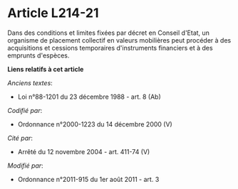 # Article L214-21

Dans des conditions et limites fixées par décret en Conseil d'Etat, un organisme de placement collectif en valeurs mobilières
peut procéder à des acquisitions et cessions temporaires d'instruments financiers et à des emprunts d'espèces.

**Liens relatifs à cet article**

_Anciens textes_:

  - Loi n°88-1201 du 23 décembre 1988 - art. 8 (Ab)

_Codifié par_:

  - Ordonnance n°2000-1223 du 14 décembre 2000 (V)

_Cité par_:

  - Arrêté du 12 novembre 2004 - art. 411-74 (V)

_Modifié par_:

  - Ordonnance n°2011-915 du 1er août 2011 - art. 3
